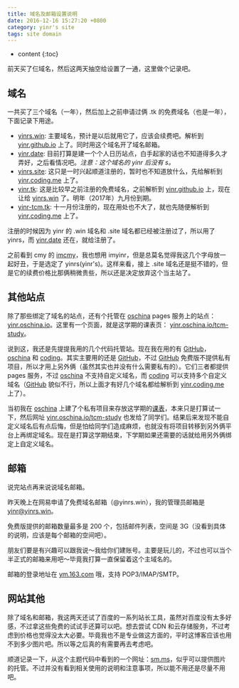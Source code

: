 ```yaml
---
title: 域名及邮箱设置说明
date: 2016-12-16 15:27:20 +0800
category: yinr's site
tags: site domain
---
```


* content
{:toc}

前天买了仨域名，然后这两天抽空给设置了一通，这里做个记录吧。



## 域名

一共买了三个域名（一年），然后加上之前申请过俩 .tk 的免费域名（也是一年），下面记录下用途。

* [yinrs.win][1]: 主要域名，预计是以后就用它了，应该会续费吧。解析到 [yinr.github.io][2] 上了。同时用这个域名开了域名邮箱。
* [yinr.date][3]: 目前打算是建一个个人日历站点，白手起家的话也不知道得多久才弄好，之后看情况吧。*注意：这个域名的 yinr 后没有 s。*
* [yinrs.site][4]: 这只是一时兴起顺道注册的，暂时也不知道放什么，先给解析到 [yinr.coding.me][5] 上了。
* [yinr.tk][6]: 这是比较早之前注册的免费域名，之前解析到 [yinr.github.io][2] 上，现在让给 [yinrs.win][1] 了。明年（2017年）九月份到期。
* [yinr-tcm.tk][7]: 十一月份注册的，现在用处也不大了，就也先随便解析到 [yinr.coding.me][5] 上了。

注册的时候因为 yinr 的 .win 域名和 .site 域名都已经被注册过了，所以用了 yinrs，而 [yinr.date][3] 还在，就给注册了。

之前看到 cmy 的 [imcmy][8]，我也想用 imyinr，但是总莫名觉得我这几个字母放一起好丑，于是选定了 yinrs(yinr's)。这样来看，接上 .site 域名还是挺不错的，但是它的续费价格比那俩稍微贵些，所以还是决定放弃这个当主站了。

## 其他站点

除了那些绑定了域名的站点，还有个托管在 [oschina][9] pages 服务上的站点：[yinr.oschina.io][10]。这里有一个页面，就是这学期的课表页： [yinr.oschina.io/tcm-study][11]。

说到这，我还是先提提我用的几个代码托管站。现在我在用的有 [GitHub][12]，[oschina][9] 和 [coding][13]。其实主要用的还是 [GitHub][12]，不过 [GitHub][12] 免费版不提供私有项目，所以才用上另外俩（虽然其实也并没有什么需要私有的）。它们三者都提供 pages 服务，不过 [oschina][9] 不支持自定义域名，而 [coding][13] 可以支持多个自定义域名（[GitHub][12] 貌似不行，所以上面才有好几个域名都给解析到 [yinr.coding.me][5] 上了）。

当初我在 [oschina][9] 上建了个私有项目来存放这学期的[课表][11]，本来只是打算试一下，然后网址 [yinr.oschina.io/tcm-study][11] 也发给了同学们。结果后来发现不能自定义域名后有点后悔，但是怕给同学们造成麻烦，也就没有将项目转移到另外俩平台上再绑定域名。现在是打算这学期结束，下学期如果还需要的话就给用另外俩绑定上自定义域名。

## 邮箱

说完站点再来说说域名邮箱。

昨天晚上在网易申请了免费域名邮箱（@yinrs.win），我的管理员邮箱是 <yinr@yinrs.win>。

免费版提供的邮箱数量最多是 200 个，包括邮件列表，空间是 3G（没看到具体的说明，应该是每个邮箱的空间吧）。

朋友们要是有兴趣可以跟我说～我给你们建账号。主要是玩儿的，不过也可以当个半正式的邮箱来用吧～毕竟我打算一直保留着这个主域名的。

邮箱的登录地址在 [ym.163.com][14] 哦，支持 POP3/IMAP/SMTP。

## 网站其他

除了域名和邮箱，我这两天还试了百度的一系列站长工具，虽然对百度没有太多好感，不过拿这些免费的试试手还算可以吧。想去尝试 CDN 和云存储服务，不过考虑到价格也觉得没太大必要。毕竟我也不是专业做这方面的，平时这博客应该也用不到多少图片吧。所以等之后真的有需要再去考虑吧。

顺道记录一下，从这个主题代码中看到的一个网址：[sm.ms][15]，似乎可以提供图片的托管。不过并没有看到相关使用的说明和注意事项，所以能不用还是尽量不用吧。

[1]: http://yinrs.win/
[2]: https://yinr.github.io/
[3]: http://yinr.date/
[4]: http://yinrs.site/
[5]: http://yinr.coding.me/
[6]: http://yinr.tk/
[7]: http://yinr-tcm.tk/
[8]: https://imcmy.me/
[9]: https://git.oschina.net/
[10]: https://yinr.oschina.io/
[11]: https://yinr.oschina.io/tcm-study/
[12]: https://github.com/
[13]: https://coding.net/
[14]: http://ym.163.com/
[15]: https://sm.ms/